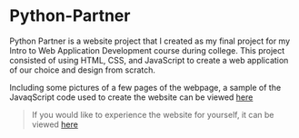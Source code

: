 # Python-Partner
Python Partner is a website project that I created as my final project for my Intro to Web Application Development course during college. This project consisted of using HTML, CSS, and JavaScript to create a web application of our choice and design from scratch.

Including some pictures of a few pages of the webpage, a sample of the JavaqScript code used to create the website can be viewed [here](/Images/Code%20Examples/JavaScript_Example.png)

> If you would like to experience the website for yourself, it can be viewed [here](https://webpages.charlotte.edu/dseaver2/Project/index.html)
